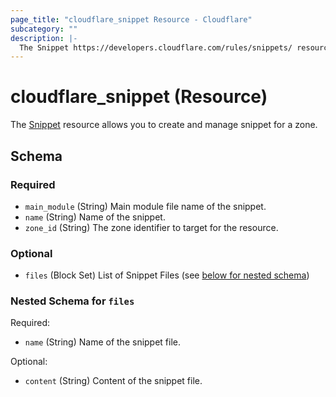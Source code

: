 ```yaml
---
page_title: "cloudflare_snippet Resource - Cloudflare"
subcategory: ""
description: |-
  The Snippet https://developers.cloudflare.com/rules/snippets/ resource allows you to create and manage snippet for a zone.
---
```


# cloudflare_snippet (Resource)

The [Snippet](https://developers.cloudflare.com/rules/snippets/) resource allows you to create and manage snippet for a zone.


<!-- schema generated by tfplugindocs -->
## Schema

### Required

- `main_module` (String) Main module file name of the snippet.
- `name` (String) Name of the snippet.
- `zone_id` (String) The zone identifier to target for the resource.

### Optional

- `files` (Block Set) List of Snippet Files (see [below for nested schema](#nestedblock--files))

<a id="nestedblock--files"></a>
### Nested Schema for `files`

Required:

- `name` (String) Name of the snippet file.

Optional:

- `content` (String) Content of the snippet file.


